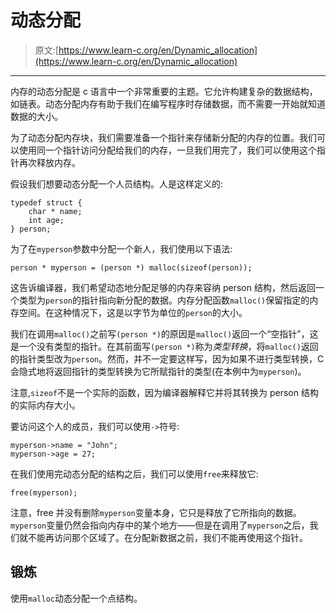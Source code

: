 # 动态分配

> 原文:[https://www.learn-c.org/en/Dynamic_allocation](https://www.learn-c.org/en/Dynamic_allocation)

* * *

内存的动态分配是 c 语言中一个非常重要的主题。它允许构建复杂的数据结构，如链表。动态分配内存有助于我们在编写程序时存储数据，而不需要一开始就知道数据的大小。

为了动态分配内存块，我们需要准备一个指针来存储新分配的内存的位置。我们可以使用同一个指针访问分配给我们的内存，一旦我们用完了，我们可以使用这个指针再次释放内存。

假设我们想要动态分配一个人员结构。人是这样定义的:

```
typedef struct {
    char * name;
    int age;
} person; 
```

为了在`myperson`参数中分配一个新人，我们使用以下语法:

```
person * myperson = (person *) malloc(sizeof(person)); 
```

这告诉编译器，我们希望动态地分配足够的内存来容纳 person 结构，然后返回一个类型为`person`的指针指向新分配的数据。内存分配函数`malloc()`保留指定的内存空间。在这种情况下，这是以字节为单位的`person`的大小。

我们在调用`malloc()`之前写`(person *)`的原因是`malloc()`返回一个“空指针”，这是一个没有类型的指针。在其前面写`(person *)`称为*类型转换*，将`malloc()`返回的指针类型改为`person`。然而，并不一定要这样写，因为如果不进行类型转换，C 会隐式地将返回指针的类型转换为它所赋指针的类型(在本例中为`myperson`)。

注意,`sizeof`不是一个实际的函数，因为编译器解释它并将其转换为 person 结构的实际内存大小。

要访问这个人的成员，我们可以使用`->`符号:

```
myperson->name = "John";
myperson->age = 27; 
```

在我们使用完动态分配的结构之后，我们可以使用`free`来释放它:

```
free(myperson); 
```

注意，free 并没有删除`myperson`变量本身，它只是释放了它所指向的数据。`myperson`变量仍然会指向内存中的某个地方——但是在调用了`myperson`之后，我们就不能再访问那个区域了。在分配新数据之前，我们不能再使用这个指针。

## 锻炼

使用`malloc`动态分配一个点结构。